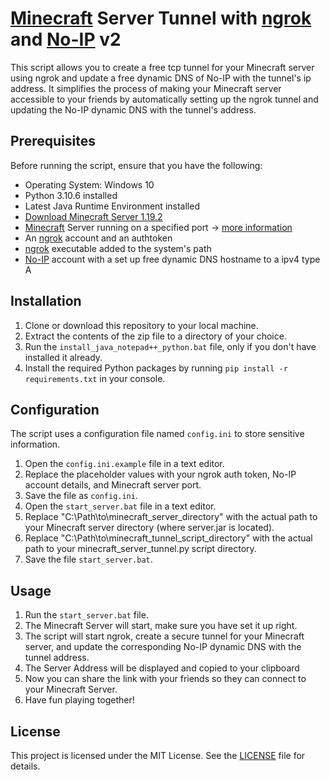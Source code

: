 # [Minecraft](https://www.minecraft.net/en-us) Server Tunnel with [ngrok](https://ngrok.com) and [No-IP](https://www.noip.com) v2

This script allows you to create a free tcp tunnel for your Minecraft server using ngrok and update a free dynamic DNS of No-IP with the tunnel's ip address.
It simplifies the process of making your Minecraft server accessible to your friends by automatically setting up the ngrok tunnel and updating the No-IP dynamic DNS with the tunnel's address.

## Prerequisites

Before running the script, ensure that you have the following:

- Operating System: Windows 10
- Python 3.10.6 installed
- Latest Java Runtime Environment installed
- [Download Minecraft Server 1.19.2](https://piston-data.mojang.com/v1/objects/f69c284232d7c7580bd89a5a4931c3581eae1378/server.jar)
- [Minecraft](https://www.minecraft.net/en-us) Server running on a specified port -> [more information](https://www.minecraft.net/en-us/download/server)
- An [ngrok](https://ngrok.com) account and an authtoken
- [ngrok](https://ngrok.com) executable added to the system's path
- [No-IP](https://www.noip.com) account with a set up free dynamic DNS hostname to a ipv4 type A

## Installation

1. Clone or download this repository to your local machine.
2. Extract the contents of the zip file to a directory of your choice.
4. Run the `install_java_notepad++_python.bat` file, only if you don't have installed it already.
5. Install the required Python packages by running `pip install -r requirements.txt` in your console.

## Configuration

The script uses a configuration file named `config.ini` to store sensitive information.

1. Open the `config.ini.example` file in a text editor.
2. Replace the placeholder values with your ngrok auth token, No-IP account details, and Minecraft server port.
5. Save the file as `config.ini`.
6. Open the `start_server.bat` file in a text editor.
7. Replace "C:\Path\to\minecraft_server_directory" with the actual path to your Minecraft server directory (where server.jar is located).
8. Replace "C:\Path\to\minecraft_tunnel_script_directory" with the actual path to your minecraft_server_tunnel.py script directory.
9. Save the file `start_server.bat`.

## Usage

1. Run the `start_server.bat` file.
2. The Minecraft Server will start, make sure you have set it up right.
3. The script will start ngrok, create a secure tunnel for your Minecraft server, and update the corresponding No-IP dynamic DNS with the tunnel address.
4. The Server Address will be displayed and copied to your clipboard
5. Now you can share the link with your friends so they can connect to your Minecraft Server.
6. Have fun playing together!

## License

This project is licensed under the MIT License. See the [LICENSE](LICENSE) file for details.
